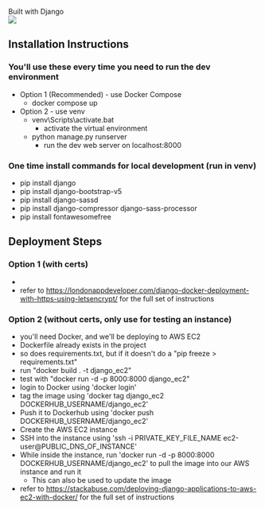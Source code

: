 Built with Django  
[![](https://skillicons.dev/icons?i=django)](https://skillicons.dev)

## Installation Instructions

### You'll use these every time you need to run the dev environment
- Option 1 (Recommended) - use Docker Compose
    - docker compose up
- Option 2 - use venv
    - venv\Scripts\activate.bat
        - activate the virtual environment
    - python manage.py runserver
        - run the dev web server on localhost:8000

### One time install commands for local development (run in venv)
- pip install django
- pip install django-bootstrap-v5
- pip install django-sassd
- pip install django-compressor django-sass-processor
- pip install fontawesomefree

## Deployment Steps

### Option 1 (with certs)
- 
- refer to https://londonappdeveloper.com/django-docker-deployment-with-https-using-letsencrypt/ for the full set of instructions

### Option 2 (without certs, only use for testing an instance)
- you'll need Docker, and we'll be deploying to AWS EC2
- Dockerfile already exists in the project
- so does requirements.txt, but if it doesn't do a "pip freeze > requirements.txt"
- run "docker build . -t django_ec2"
- test with "docker run -d -p 8000:8000 django_ec2"
- login to Docker using 'docker login'
- tag the image using 'docker tag django_ec2 DOCKERHUB_USERNAME/django_ec2'
- Push it to Dockerhub using 'docker push DOCKERHUB_USERNAME/django_ec2'
- Create the AWS EC2 instance
- SSH into the instance using 'ssh -i PRIVATE_KEY_FILE_NAME ec2-user@PUBLIC_DNS_OF_INSTANCE'
- While inside the instance, run 'docker run -d -p 8000:8000 DOCKERHUB_USERNAME/django_ec2' to pull the image into our AWS instance and run it
  - This can also be used to update the image
- refer to https://stackabuse.com/deploying-django-applications-to-aws-ec2-with-docker/ for the full set of instructions






